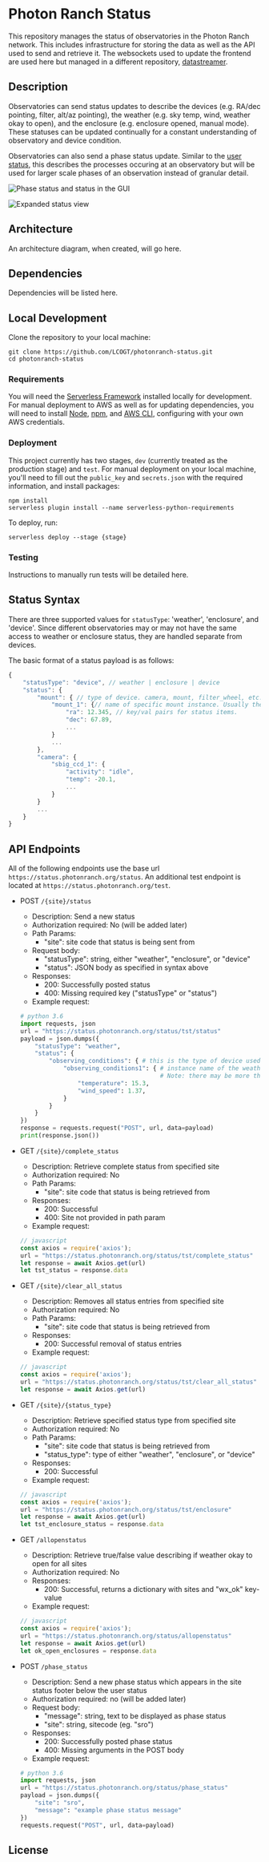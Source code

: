 # Photon Ranch Status

This repository manages the status of observatories in the Photon Ranch network. 
This includes infrastructure for storing the data as well as the API used to send and retrieve it. 
The websockets used to update the frontend are used here but managed in a different repository, [datastreamer](https://github.com/LCOGT/datastreamer).

## Description

Observatories can send status updates to describe the devices (e.g. RA/dec pointing, filter, 
alt/az pointing), the weather (e.g. sky temp, wind, weather okay to open), and the enclosure 
(e.g. enclosure opened, manual mode). These statuses can be updated continually for a constant 
understanding of observatory and device condition.

Observatories can also send a phase status update. Similar to the [user status](https://github.com/LCOGT/photonranch-userstatus), 
this describes the processes occuring at an observatory but will be used for larger scale phases 
of an observation instead of granular detail.

![Phase status and status in the GUI](images/status_and_phase.png)

![Expanded status view](images/expanded_status.png)

## Architecture

An architecture diagram, when created, will go here.

## Dependencies

Dependencies will be listed here.

## Local Development

Clone the repository to your local machine:

```
git clone https://github.com/LCOGT/photonranch-status.git
cd photonranch-status
```

### Requirements

You will need the [Serverless Framework](https://www.serverless.com/framework/docs/getting-started) 
installed locally for development. For manual deployment to AWS as well as for updating dependencies, 
you will need to install [Node](https://nodejs.org/en/), 
[npm](https://docs.npmjs.com/downloading-and-installing-node-js-and-npm), 
and [AWS CLI](https://docs.aws.amazon.com/cli/latest/userguide/getting-started-install.html), 
configuring with your own AWS credentials.

### Deployment

This project currently has two stages, `dev` (currently treated as the production stage) and `test`. 
For manual deployment on your local machine, you'll need to fill out the 
`public_key` and `secrets.json` with the required information, and install packages:

```
npm install
serverless plugin install --name serverless-python-requirements
```

To deploy, run:

```
serverless deploy --stage {stage}
```

### Testing

Instructions to manually run tests will be detailed here.

## Status Syntax

There are three supported values for `statusType`: 'weather', 'enclosure', and 'device'. Since different observatories 
may or may not have the same access to weather or enclosure status, they are handled separate from devices. 

The basic format of a status payload is as follows: 

```javascript
{
    "statusType": "device", // weather | enclosure | device
    "status": {
        "mount": { // type of device. camera, mount, filter_wheel, etc.
            "mount_1": {// name of specific mount instance. Usually there is just one of each device type.
                "ra": 12.345, // key/val pairs for status items.
                "dec": 67.89,
                ...
            } 
            ...
        },
        "camera": {
            "sbig_ccd_1": {
                "activity": "idle",
                "temp": -20.1, 
                ...
            }
        }
        ...
    }
}
```
## API Endpoints

All of the following endpoints use the base url `https://status.photonranch.org/status`. 
An additional test endpoint is located at `https://status.photonranch.org/test`.


- POST `/{site}/status`
    - Description: Send a new status
    - Authorization required: No (will be added later)
    - Path Params:
        - "site": site code that status is being sent from
    - Request body: 
        - "statusType": string, either "weather", "enclosure", or "device"
        - "status": JSON body as specified in syntax above
    - Responses: 
        - 200: Successfully posted status
        - 400: Missing required key ("statusType" or "status")
    - Example request:
    ```python
    # python 3.6
    import requests, json
    url = "https://status.photonranch.org/status/tst/status"
    payload = json.dumps({
        "statusType": "weather",
        "status": {
            "observing_conditions": { # this is the type of device used for weather data
                "observing_conditions1": { # instance name of the weather device.  
                                           # Note: there may be more than one weather device.
                    "temperature": 15.3,
                    "wind_speed": 1.37,
                }
            }
        }
    })
    response = requests.request("POST", url, data=payload)
    print(response.json())
    ```

- GET `/{site}/complete_status`
    - Description: Retrieve complete status from specified site
    - Authorization required: No
    - Path Params:
      - "site": site code that status is being retrieved from
    - Responses: 
      - 200: Successful
      - 400: Site not provided in path param
    - Example request:
    ```javascript
    // javascript
    const axios = require('axios');
    url = "https://status.photonranch.org/status/tst/complete_status"
    let response = await Axios.get(url)
    let tst_status = response.data
    ```  

- GET `/{site}/clear_all_status`
    - Description: Removes all status entries from specified site
    - Authorization required: No
    - Path Params:
      - "site": site code that status is being retrieved from 
    - Responses: 
      - 200: Successful removal of status entries
    - Example request:
    ```javascript
    // javascript
    const axios = require('axios');
    url = "https://status.photonranch.org/status/tst/clear_all_status"
    let response = await Axios.get(url)
    ```  

- GET `/{site}/{status_type}`
    - Description: Retrieve specified status type from specified site
    - Authorization required: No
    - Path Params:
      - "site": site code that status is being retrieved from
      - "status_type": type of either "weather", "enclosure", or "device"
    - Responses: 
      - 200: Successful
    - Example request:  
    ```javascript
    // javascript
    const axios = require('axios');
    url = "https://status.photonranch.org/status/tst/enclosure"
    let response = await Axios.get(url)
    let tst_enclosure_status = response.data
    ```  

- GET `/allopenstatus`
    - Description: Retrieve true/false value describing if weather okay to open for all sites
    - Authorization required: No
    - Responses: 
      - 200: Successful, returns a dictionary with sites and "wx_ok" key-value
    - Example request: 
    ```javascript
    // javascript
    const axios = require('axios');
    url = "https://status.photonranch.org/status/allopenstatus"
    let response = await Axios.get(url)
    let ok_open_enclosures = response.data
    ```     

- POST `/phase_status`
    - Description: Send a new phase status which appears in the site status footer below the user status
    - Authorization required: no (will be added later)
    - Request body: 
        - "message": string, text to be displayed as phase status
        - "site": string, sitecode (eg. "sro")
    - Responses: 
      - 200: Successfully posted phase status
      - 400: Missing arguments in the POST body
    - Example request:
    ```python
    # python 3.6
    import requests, json
    url = "https://status.photonranch.org/status/phase_status"
    payload = json.dumps({
        "site": "sro",
        "message": "example phase status message"
    })
    requests.request("POST", url, data=payload)
    ```

## License